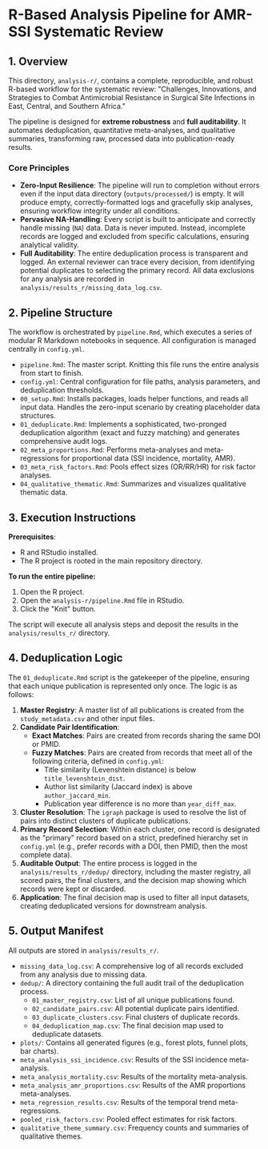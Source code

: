 # R-Based Analysis Pipeline for AMR-SSI Systematic Review

## 1. Overview

This directory, `analysis-r/`, contains a complete, reproducible, and robust R-based workflow for the systematic review: "Challenges, Innovations, and Strategies to Combat Antimicrobial Resistance in Surgical Site Infections in East, Central, and Southern Africa."

The pipeline is designed for **extreme robustness** and **full auditability**. It automates deduplication, quantitative meta-analyses, and qualitative summaries, transforming raw, processed data into publication-ready results.

### Core Principles

*   **Zero-Input Resilience**: The pipeline will run to completion without errors even if the input data directory (`outputs/processed/`) is empty. It will produce empty, correctly-formatted logs and gracefully skip analyses, ensuring workflow integrity under all conditions.
*   **Pervasive NA-Handling**: Every script is built to anticipate and correctly handle missing (`NA`) data. Data is never imputed. Instead, incomplete records are logged and excluded from specific calculations, ensuring analytical validity.
*   **Full Auditability**: The entire deduplication process is transparent and logged. An external reviewer can trace every decision, from identifying potential duplicates to selecting the primary record. All data exclusions for any analysis are recorded in `analysis/results_r/missing_data_log.csv`.

## 2. Pipeline Structure

The workflow is orchestrated by `pipeline.Rmd`, which executes a series of modular R Markdown notebooks in sequence. All configuration is managed centrally in `config.yml`.

*   `pipeline.Rmd`: The master script. Knitting this file runs the entire analysis from start to finish.
*   `config.yml`: Central configuration for file paths, analysis parameters, and deduplication thresholds.
*   `00_setup.Rmd`: Installs packages, loads helper functions, and reads all input data. Handles the zero-input scenario by creating placeholder data structures.
*   `01_deduplicate.Rmd`: Implements a sophisticated, two-pronged deduplication algorithm (exact and fuzzy matching) and generates comprehensive audit logs.
*   `02_meta_proportions.Rmd`: Performs meta-analyses and meta-regressions for proportional data (SSI incidence, mortality, AMR).
*   `03_meta_risk_factors.Rmd`: Pools effect sizes (OR/RR/HR) for risk factor analyses.
*   `04_qualitative_thematic.Rmd`: Summarizes and visualizes qualitative thematic data.

## 3. Execution Instructions

**Prerequisites**:
*   R and RStudio installed.
*   The R project is rooted in the main repository directory.

**To run the entire pipeline:**

1.  Open the R project.
2.  Open the `analysis-r/pipeline.Rmd` file in RStudio.
3.  Click the "Knit" button.

The script will execute all analysis steps and deposit the results in the `analysis/results_r/` directory.

## 4. Deduplication Logic

The `01_deduplicate.Rmd` script is the gatekeeper of the pipeline, ensuring that each unique publication is represented only once. The logic is as follows:

1.  **Master Registry**: A master list of all publications is created from the `study_metadata.csv` and other input files.
2.  **Candidate Pair Identification**:
    *   **Exact Matches**: Pairs are created from records sharing the same DOI or PMID.
    *   **Fuzzy Matches**: Pairs are created from records that meet all of the following criteria, defined in `config.yml`:
        *   Title similarity (Levenshtein distance) is below `title_levenshtein_dist`.
        *   Author list similarity (Jaccard index) is above `author_jaccard_min`.
        *   Publication year difference is no more than `year_diff_max`.
3.  **Cluster Resolution**: The `igraph` package is used to resolve the list of pairs into distinct clusters of duplicate publications.
4.  **Primary Record Selection**: Within each cluster, one record is designated as the "primary" record based on a strict, predefined hierarchy set in `config.yml` (e.g., prefer records with a DOI, then PMID, then the most complete data).
5.  **Auditable Output**: The entire process is logged in the `analysis/results_r/dedup/` directory, including the master registry, all scored pairs, the final clusters, and the decision map showing which records were kept or discarded.
6.  **Application**: The final decision map is used to filter all input datasets, creating deduplicated versions for downstream analysis.

## 5. Output Manifest

All outputs are stored in `analysis/results_r/`.

*   `missing_data_log.csv`: A comprehensive log of all records excluded from any analysis due to missing data.
*   `dedup/`: A directory containing the full audit trail of the deduplication process.
    *   `01_master_registry.csv`: List of all unique publications found.
    *   `02_candidate_pairs.csv`: All potential duplicate pairs identified.
    *   `03_duplicate_clusters.csv`: Final clusters of duplicate records.
    *   `04_deduplication_map.csv`: The final decision map used to deduplicate datasets.
*   `plots/`: Contains all generated figures (e.g., forest plots, funnel plots, bar charts).
*   `meta_analysis_ssi_incidence.csv`: Results of the SSI incidence meta-analysis.
*   `meta_analysis_mortality.csv`: Results of the mortality meta-analysis.
*   `meta_analysis_amr_proportions.csv`: Results of the AMR proportions meta-analyses.
*   `meta_regression_results.csv`: Results of the temporal trend meta-regressions.
*   `pooled_risk_factors.csv`: Pooled effect estimates for risk factors.
*   `qualitative_theme_summary.csv`: Frequency counts and summaries of qualitative themes.
